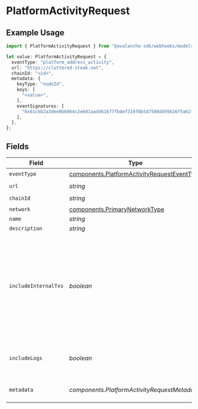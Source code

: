 # PlatformActivityRequest

## Example Usage

```typescript
import { PlatformActivityRequest } from "@avalanche-sdk/webhooks/models/components";

let value: PlatformActivityRequest = {
  eventType: "platform_address_activity",
  url: "https://cluttered-steak.net",
  chainId: "<id>",
  metadata: {
    keyType: "nodeId",
    keys: [
      "<value>",
    ],
    eventSignatures: [
      "0x61cbb2a3dee0b6064c2e681aadd61677fb4ef319f0b547508d495626f5a62f64",
    ],
  },
};
```

## Fields

| Field                                                                                                               | Type                                                                                                                | Required                                                                                                            | Description                                                                                                         |
| ------------------------------------------------------------------------------------------------------------------- | ------------------------------------------------------------------------------------------------------------------- | ------------------------------------------------------------------------------------------------------------------- | ------------------------------------------------------------------------------------------------------------------- |
| `eventType`                                                                                                         | [components.PlatformActivityRequestEventType](../../models/components/platformactivityrequesteventtype.md)          | :heavy_check_mark:                                                                                                  | N/A                                                                                                                 |
| `url`                                                                                                               | *string*                                                                                                            | :heavy_check_mark:                                                                                                  | N/A                                                                                                                 |
| `chainId`                                                                                                           | *string*                                                                                                            | :heavy_check_mark:                                                                                                  | N/A                                                                                                                 |
| `network`                                                                                                           | [components.PrimaryNetworkType](../../models/components/primarynetworktype.md)                                      | :heavy_minus_sign:                                                                                                  | N/A                                                                                                                 |
| `name`                                                                                                              | *string*                                                                                                            | :heavy_minus_sign:                                                                                                  | N/A                                                                                                                 |
| `description`                                                                                                       | *string*                                                                                                            | :heavy_minus_sign:                                                                                                  | N/A                                                                                                                 |
| `includeInternalTxs`                                                                                                | *boolean*                                                                                                           | :heavy_minus_sign:                                                                                                  | Whether to include traces in the webhook payload. Traces are only available for C-Chain on chainId 43113 and 43114. |
| `includeLogs`                                                                                                       | *boolean*                                                                                                           | :heavy_minus_sign:                                                                                                  | Whether to include logs in the webhook payload.                                                                     |
| `metadata`                                                                                                          | *components.PlatformActivityRequestMetadata*                                                                        | :heavy_check_mark:                                                                                                  | Metadata for platform activity                                                                                      |